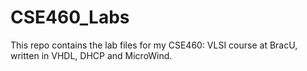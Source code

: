 # CSE460_Labs
This repo contains the lab files for my CSE460: VLSI course at BracU, written in VHDL, DHCP and MicroWind. 
